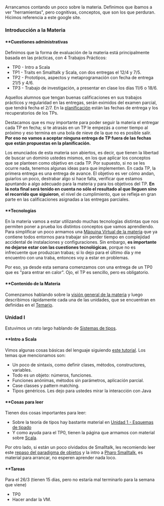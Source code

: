 Arrancamos contando un poco sobre la materia. Definimos que ibamos a ver "herramientas", pero cognitivas, conceptos, que son los que perduran.
Hicimos referencia a este google site. 


### []()Introducción a la Materia

#### **[]()Cuestiones administrativas
Definimos que la forma de evaluación de la materia está principalmente basada en las prácticas, con 4 Trabajos Prácticos:

* TP0 - Intro a Scala
* TP1 - Traits en Smalltalk y Scala, con dos entregas el 12/4 y 7/5.
* TP2 - Prototipos, aspectos y metaprogramación con fecha de entrega 21/5 y 4/6.
* TP3 - Trabajo de investigación, a presentar en clase los días 11/6 o 18/6.

Aquellos alumnos que tengan buenas calificaciones en sus trabajos prácticos y regularidad en las entregas, serán eximidos del examen parcial, que tendrá fecha el 2/7.
En la [planificación](unq-planificacion) están las fechas de entrega y los recuperatorios de los TPs.


Destacamos que es muy importante para poder seguir la materia el entregar cada TP en fecha; si te atrasás en un TP le empezás a comer tiempo al próximo y eso termina en una bola de nieve de la que no es posible salir. **Por eso no vamos a aceptar ninguna entrega de TP fuera de las fechas que están propuestas en la planificación.**



Los enunciados de esta materia son abiertos, es decir, que tienen la libertad de buscar un dominio ustedes mismos, en los que aplicar los conceptos que se planteen como objetivo en cada TP. Por supuesto, si no se les ocurre nada, tenemos algunas ideas para que implementen.
En cada TP, la primera entrega es una entrega de avance. El objetivo es ver cómo andan, guiarlos un poco, destrabar algo si hace falta, verificar que estamos apuntando a algo adecuado para la materia y para los objetivos del TP. 
**En la nota final será tenido en cuenta no sólo el resultado al que lleguen sino el recorrido que siguieron**, el nivel de cumplimiento, que se refleja en gran parte en las calificaciones asignadas a las entregas parciales.
#### **[]()Tecnologías
En la materia vamos a estar utilizando muchas tecnologías distintas que nos permiten poner a prueba los distintos conceptos que vamos aprendiendo.
Para simplificar un poco armamos una [Máquina Virtual de la materia](te-virtualmachine) que ya contiene todos entornos para trabajar sin perder tiempo en complejidad accidental de instalaciones y configuraciones.
Sin embargo, **es importante no dejarse estar con las cuestiones tecnológicas**, porque no es infrecuente que produzcan trabas; si lo dejo para el último día y me encuentro con una traba, entonces voy a estar en problemas.


Por eso, ya desde esta semana comenzamos con una entrega de un TP0 que es "para entrar en calor". Ojo, el TP es sencillo, pero es obligatorio.


#### **[]()Contenido de la Materia
Comenzamos hablando sobre la [visión general de la materia](conceptos-abstracciones-y-conceptos-visin-general-de-la-materia) y luego describimos rápidamente cada una de las unidades, que se encuentran en definidas en el [Temario](temario).

### []()Unidad I

Estuvimos un rato largo hablando de [Sistemas de tipos](conceptos-tipos-binding-sistemas-de-tipos).

#### **[]()Intro a Scala

Vimos algunas cosas básicas del lenguaje siguiendo [este tutorial](te-scala). Los temas que mencionamos son:

* Un poco de sintaxis, como definir clases, métodos, constructores, variables.
* Todo es un objeto: números, funciones.
* Funciones anónimas, métodos sin parámetros, aplicación parcial.
* Case classes y pattern matching.
* Tipos genéricos.
Les dejo para ustedes mirar la interacción con Java
#### **[]()Cosas para leer





Tienen dos cosas importantes para leer:

* Sobre la teoría de tipos hay bastante material en [Unidad 1 - Esquemas de tipado](conceptos-tipos-binding)
* Y como ayuda para el TP0, tienen la página que armamos con material sobre [Scala](te-scala).

Por otro lado, si están un poco olvidados de Smalltalk, les recomiendo leer este [repaso del paradigma de objetos](conceptos-tipos-binding-repaso-objetos--smalltalk) y la intro a [Pharo Smalltalk](te-smalltalk), es material para arrancar, no esperen aprender nada loco.

#### **[]()Tareas
Para el 26/3 (tienen 15 días, pero no estaría mal terminarlo para la semana que viene)

* TP0
* Hacer andar la VM.